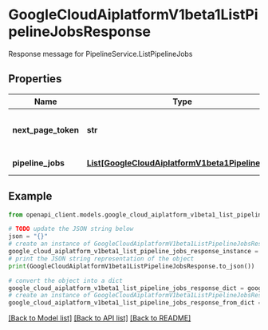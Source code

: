 # GoogleCloudAiplatformV1beta1ListPipelineJobsResponse

Response message for PipelineService.ListPipelineJobs

## Properties

Name | Type | Description | Notes
------------ | ------------- | ------------- | -------------
**next_page_token** | **str** | A token to retrieve the next page of results. Pass to ListPipelineJobsRequest.page_token to obtain that page. | [optional] 
**pipeline_jobs** | [**List[GoogleCloudAiplatformV1beta1PipelineJob]**](GoogleCloudAiplatformV1beta1PipelineJob.md) | List of PipelineJobs in the requested page. | [optional] 

## Example

```python
from openapi_client.models.google_cloud_aiplatform_v1beta1_list_pipeline_jobs_response import GoogleCloudAiplatformV1beta1ListPipelineJobsResponse

# TODO update the JSON string below
json = "{}"
# create an instance of GoogleCloudAiplatformV1beta1ListPipelineJobsResponse from a JSON string
google_cloud_aiplatform_v1beta1_list_pipeline_jobs_response_instance = GoogleCloudAiplatformV1beta1ListPipelineJobsResponse.from_json(json)
# print the JSON string representation of the object
print(GoogleCloudAiplatformV1beta1ListPipelineJobsResponse.to_json())

# convert the object into a dict
google_cloud_aiplatform_v1beta1_list_pipeline_jobs_response_dict = google_cloud_aiplatform_v1beta1_list_pipeline_jobs_response_instance.to_dict()
# create an instance of GoogleCloudAiplatformV1beta1ListPipelineJobsResponse from a dict
google_cloud_aiplatform_v1beta1_list_pipeline_jobs_response_from_dict = GoogleCloudAiplatformV1beta1ListPipelineJobsResponse.from_dict(google_cloud_aiplatform_v1beta1_list_pipeline_jobs_response_dict)
```
[[Back to Model list]](../README.md#documentation-for-models) [[Back to API list]](../README.md#documentation-for-api-endpoints) [[Back to README]](../README.md)


